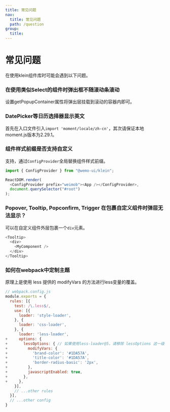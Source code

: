 ```yaml
---
title: 常见问题
nav:
  title: 常见问题
  path: /question
group:
  title:
---
```


# 常见问题

在使用klein组件库时可能会遇到以下问题。

### 在使用类似Select的组件时弹出框不随滚动条滚动

设置getPopupContainer属性将弹出层挂载到滚动的容器内即可。

### DatePicker等日历选择器显示英文

首先在入口文件引入`import 'moment/locale/zh-cn'`，其次请保证本地moment.js版本为2.29.1。

### 组件样式前缀是否支持自定义

支持，通过`ConfigProvider`全局替换组件样式前缀。
```js
import { ConfigProvider } from "@wemo-ui/klein";

ReactDOM.render(
  <ConfigProvider prefix="weimob"><App /></ConfigProvider>,
  document.querySelector("#root")
);
```

### Popover, Tooltip, Popconfirm, Trigger 在包裹自定义组件时弹层无法显示？
可以在自定义组件外层包裹一个`div`元素。
```js
<Tooltip>
  <div>
    <MyComponent />
  </div>
</Tooltip>
```

### 如何在webpack中定制主题
原理上是使用 less 提供的 modifyVars 的方法进行less变量的覆盖。
```js
// webpack.config.js
module.exports = {
  rules: [{
    test: /\.less$/,
    use: [{
      loader: 'style-loader',
    }, {
      loader: 'css-loader',
    }, {
      loader: 'less-loader',
+     options: {
+       lessOptions: { // 如果使用less-loader@5，请移除 lessOptions 这一级直接配置选项
+         modifyVars: {
+           'brand-color': '#1DA57A',
+           'title-color': '#1DA57A',
+           'border-radius-basic': '2px',
+         },
+         javascriptEnabled: true,
+       },
+     },
    }],
    // ...other rules
  }],
  // ...other config
}
```





